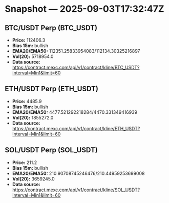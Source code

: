 # Snapshot — 2025-09-03T17:32:47Z

## BTC/USDT Perp (BTC_USDT)
- **Price:** 112406.3
- **Bias 15m:** bullish
- **EMA20/EMA50:** 112351.25833954083/112134.30325216897
- **Vol(20):** 5718954.0
- **Data source:** https://contract.mexc.com/api/v1/contract/kline/BTC_USDT?interval=Min1&limit=60

## ETH/USDT Perp (ETH_USDT)
- **Price:** 4485.9
- **Bias 15m:** bullish
- **EMA20/EMA50:** 4477.521292218284/4470.331349416939
- **Vol(20):** 1855272.0
- **Data source:** https://contract.mexc.com/api/v1/contract/kline/ETH_USDT?interval=Min1&limit=60

## SOL/USDT Perp (SOL_USDT)
- **Price:** 211.2
- **Bias 15m:** bullish
- **EMA20/EMA50:** 210.90708745246476/210.44959253699008
- **Vol(20):** 3659245.0
- **Data source:** https://contract.mexc.com/api/v1/contract/kline/SOL_USDT?interval=Min1&limit=60
